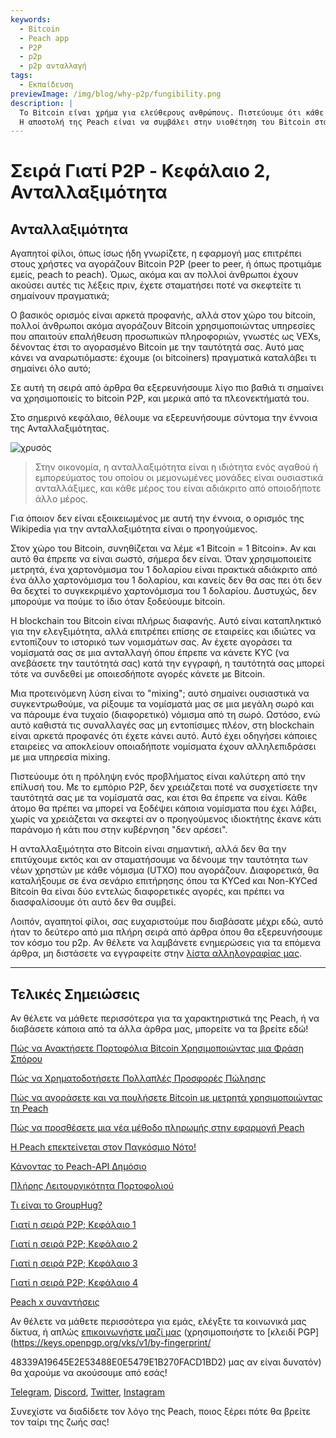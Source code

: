 ```yaml
---
keywords:
  - Bitcoin
  - Peach app
  - P2P
  - p2p
  - p2p ανταλλαγή
tags:
  - Εκπαίδευση
previewImage: /img/blog/why-p2p/fungibility.png
description: |
  Το Bitcoin είναι χρήμα για ελεύθερους ανθρώπους. Πιστεύουμε ότι κάθε ανθρώπινο ον έχει το δικαίωμα να επιλέξει με ποιο νόμισμα θα αποθηκεύσει τον πλούτο του, το αποτέλεσμα της δουλειάς του, του χρόνου και της ενέργειάς του.
  Η αποστολή της Peach είναι να συμβάλει στην υιοθέτηση του Bitcoin στα χέρια των ανθρώπων.
---
```


# Σειρά Γιατί P2P - Κεφάλαιο 2, Ανταλλαξιμότητα

## Ανταλλαξιμότητα

Αγαπητοί φίλοι, όπως ίσως ήδη γνωρίζετε, η εφαρμογή μας επιτρέπει στους χρήστες να αγοράζουν Bitcoin P2P (peer to peer, ή όπως προτιμάμε εμείς, peach to peach). Όμως, ακόμα και αν πολλοί άνθρωποι έχουν ακούσει αυτές τις λέξεις πριν, έχετε σταματήσει ποτέ να σκεφτείτε τι σημαίνουν πραγματικά;

Ο βασικός ορισμός είναι αρκετά προφανής, αλλά στον χώρο του bitcoin, πολλοί άνθρωποι ακόμα αγοράζουν Bitcoin χρησιμοποιώντας υπηρεσίες που απαιτούν επαλήθευση προσωπικών πληροφοριών, γνωστές ως VEXs, δένοντας έτσι το αγορασμένο Bitcoin με την ταυτότητά σας. Αυτό μας κάνει να αναρωτιόμαστε: έχουμε (οι bitcoiners) πραγματικά καταλάβει τι σημαίνει όλο αυτό;

Σε αυτή τη σειρά από άρθρα θα εξερευνήσουμε λίγο πιο βαθιά τι σημαίνει να χρησιμοποιείς το bitcoin P2P, και μερικά από τα πλεονεκτήματά του.

Στο σημερινό κεφάλαιο, θέλουμε να εξερευνήσουμε σύντομα την έννοια της Ανταλλαξιμότητας.

![χρυσός](/img/blog/why-p2p/fungibility.png)

> Στην οικονομία, η ανταλλαξιμότητα είναι η ιδιότητα ενός αγαθού ή εμπορεύματος του οποίου οι μεμονωμένες μονάδες είναι ουσιαστικά ανταλλάξιμες, και κάθε μέρος του είναι αδιάκριτο από οποιοδήποτε άλλο μέρος.

Για όποιον δεν είναι εξοικειωμένος με αυτή την έννοια, ο ορισμός της Wikipedia για την ανταλλαξιμότητα είναι ο προηγούμενος.

Στον χώρο του Bitcoin, συνηθίζεται να λέμε «1 Bitcoin = 1 Bitcoin». Αν και αυτό θα έπρεπε να είναι σωστό, σήμερα δεν είναι. Όταν χρησιμοποιείτε μετρητά, ένα χαρτονόμισμα του 1 δολαρίου είναι πρακτικά αδιάκριτο από ένα άλλο χαρτονόμισμα του 1 δολαρίου, και κανείς δεν θα σας πει ότι δεν θα δεχτεί το συγκεκριμένο χαρτονόμισμα του 1 δολαρίου. Δυστυχώς, δεν μπορούμε να πούμε το ίδιο όταν ξοδεύουμε bitcoin.

Η blockchain του Bitcoin είναι πλήρως διαφανής. Αυτό είναι καταπληκτικό για την ελεγξιμότητα, αλλά επιτρέπει επίσης σε εταιρείες και ιδιώτες να εντοπίζουν το ιστορικό των νομισμάτων σας. Αν έχετε αγοράσει τα νομίσματά σας σε μια ανταλλαγή όπου έπρεπε να κάνετε KYC (να ανεβάσετε την ταυτότητά σας) κατά την εγγραφή, η ταυτότητά σας μπορεί τότε να συνδεθεί με οποιεσδήποτε αγορές κάνετε με Bitcoin.

Μια προτεινόμενη λύση είναι το "mixing"; αυτό σημαίνει ουσιαστικά να συγκεντρωθούμε, να ρίξουμε τα νομίσματά μας σε μια μεγάλη σωρό και να πάρουμε ένα τυχαίο (διαφορετικό) νόμισμα από τη σωρό. Ωστόσο, ενώ αυτό καθιστά τις συναλλαγές σας μη εντοπίσιμες πλέον, στη blockchain είναι αρκετά προφανές ότι έχετε κάνει αυτό. Αυτό έχει οδηγήσει κάποιες εταιρείες να αποκλείουν οποιαδήποτε νομίσματα έχουν αλληλεπιδράσει με μια υπηρεσία mixing.

Πιστεύουμε ότι η πρόληψη ενός προβλήματος είναι καλύτερη από την επίλυσή του. Με το εμπόριο P2P, δεν χρειάζεται ποτέ να συσχετίσετε την ταυτότητά σας με τα νομίσματά σας, και έτσι θα έπρεπε να είναι. Κάθε άτομο θα πρέπει να μπορεί να ξοδέψει κάποια νομίσματα που έχει λάβει, χωρίς να χρειάζεται να σκεφτεί αν ο προηγούμενος ιδιοκτήτης έκανε κάτι παράνομο ή κάτι που στην κυβέρνηση "δεν αρέσει".

Η ανταλλαξιμότητα στο Bitcoin είναι σημαντική, αλλά δεν θα την επιτύχουμε εκτός και αν σταματήσουμε να δένουμε την ταυτότητα των νέων χρηστών με κάθε νόμισμα (UTXO) που αγοράζουν. Διαφορετικά, θα καταλήξουμε σε ένα σενάριο επιτήρησης όπου τα KYCed και Non-KYCed Bitcoin θα είναι δύο εντελώς διαφορετικές αγορές, και πρέπει να διασφαλίσουμε ότι αυτό δεν θα συμβεί.

Λοιπόν, αγαπητοί φίλοι, σας ευχαριστούμε που διαβάσατε μέχρι εδώ, αυτό ήταν το δεύτερο από μια πλήρη σειρά από άρθρα όπου θα εξερευνήσουμε τον κόσμο του p2p. Αν θέλετε να λαμβάνετε ενημερώσεις για τα επόμενα άρθρα, μη διστάσετε να εγγραφείτε στην [λίστα αλληλογραφίας μας](https://peachbitcoin.com).

---

## Τελικές Σημειώσεις

Αν θέλετε να μάθετε περισσότερα για τα χαρακτηριστικά της Peach, ή να διαβάσετε κάποια από τα άλλα άρθρα μας, μπορείτε να τα βρείτε εδώ!

[Πώς να Ανακτήσετε Πορτοφόλια Bitcoin Χρησιμοποιώντας μια Φράση Σπόρου](https://peachbitcoin.com/el/blog/how-to-restore-peach-wallet/)

[Πώς να Χρηματοδοτήσετε Πολλαπλές Προσφορές Πώλησης](https://peachbitcoin.com/el/blog/funding-multiple-sell-offers/)

[Πώς να αγοράσετε και να πουλήσετε Bitcoin με μετρητά χρησιμοποιώντας τη Peach](https://peachbitcoin.com/el/blog/how-to-buy-and-sell-bitcoin-with-cash-using-peach/)

[Πώς να προσθέσετε μια νέα μέθοδο πληρωμής στην εφαρμογή Peach](https://peachbitcoin.com/el/blog/how-to-add-a-payment-method/)

[Η Peach επεκτείνεται στον Παγκόσμιο Νότο!](https://peachbitcoin.com/el/blog/peach-expands-to-the-global-south/)

[Κάνοντας το Peach-API Δημόσιο](https://peachbitcoin.com/el/blog/making-our-peach-api-public/)

[Πλήρης Λειτουργικότητα Πορτοφολιού](https://peachbitcoin.com/el/blog/full-wallet-functionality/)

[Τι είναι το GroupHug?](https://peachbitcoin.com/el/blog/group-hug/)

[Γιατί η σειρά P2P; Κεφάλαιο 1](https://peachbitcoin.com/el/blog/why-p2p-chapter-1/)

[Γιατί η σειρά P2P; Κεφάλαιο 2](https://peachbitcoin.com/el/blog/why-p2p-chapter-2/)

[Γιατί η σειρά P2P; Κεφάλαιο 3](https://peachbitcoin.com/el/blog/why-p2p-chapter-3-circular-economies/)

[Γιατί η σειρά P2P; Κεφάλαιο 4](https://peachbitcoin.com/el/blog/why-p2p-chapter-4-chains-of-trust/)

[Peach x συναντήσεις](https://peachbitcoin.com/el/blog/peach-for-meetups/)

Αν θέλετε να μάθετε περισσότερα για εμάς, ελέγξτε τα κοινωνικά μας δίκτυα, ή απλώς [επικοινωνήστε μαζί μας](mailto:hello@peachbitcoin.com) (χρησιμοποιήστε το [κλειδί PGP](https://keys.openpgp.org/vks/v1/by-fingerprint/

48339A19645E2E53488E0E5479E1B270FACD1BD2) μας αν είναι δυνατόν) θα χαρούμε να ακούσουμε από εσάς!

[Telegram](https://t.me/+GkOW1J-ixBBkZWRk), [Discord](https://discord.gg/ypeHz3SW54), [Twitter](https://twitter.com/peachbitcoin), [Instagram](https://instagram.com/peachbitcoin)

Συνεχίστε να διαδίδετε τον λόγο της Peach, ποιος ξέρει πότε θα βρείτε τον ταίρι της ζωής σας!
